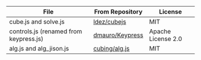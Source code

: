 | File                                   | From Repository                                       | License            |
|----------------------------------------|-------------------------------------------------------|--------------------|
| cube.js and solve.js                   | [ldez/cubejs](https://github.com/ldez/cubejs)         | MIT                |
| controls.js (renamed from keypress.js) | [dmauro/Keypress](https://github.com/dmauro/Keypress) | Apache License 2.0 |
| alg.js and alg_jison.js                | [cubing/alg.js](https://github.com/cubing/alg.js)     | MIT                |

